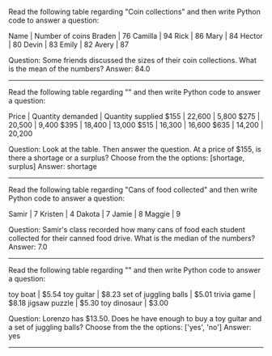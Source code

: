 Read the following table regarding "Coin collections" and then write Python code to answer a question:

Name | Number of coins
Braden | 76
Camilla | 94
Rick | 86
Mary | 84
Hector | 80
Devin | 83
Emily | 82
Avery | 87

Question: Some friends discussed the sizes of their coin collections. What is the mean of the numbers?
Answer: 84.0

---

Read the following table regarding "" and then write Python code to answer a question:

Price | Quantity demanded | Quantity supplied
$155 | 22,600 | 5,800
$275 | 20,500 | 9,400
$395 | 18,400 | 13,000
$515 | 16,300 | 16,600
$635 | 14,200 | 20,200

Question: Look at the table. Then answer the question. At a price of $155, is there a shortage or a surplus? Choose from the the options: [shortage, surplus]
Answer: shortage

---

Read the following table regarding "Cans of food collected" and then write Python code to answer a question:

Samir | 7
Kristen | 4
Dakota | 7
Jamie | 8
Maggie | 9

Question: Samir's class recorded how many cans of food each student collected for their canned food drive. What is the median of the numbers?
Answer: 7.0

---

Read the following table regarding "" and then write Python code to answer a question:

toy boat | $5.54
toy guitar | $8.23
set of juggling balls | $5.01
trivia game | $8.18
jigsaw puzzle | $5.30
toy dinosaur | $3.00

Question: Lorenzo has $13.50. Does he have enough to buy a toy guitar and a set of juggling balls? Choose from the the options: ['yes', 'no']
Answer: yes

---